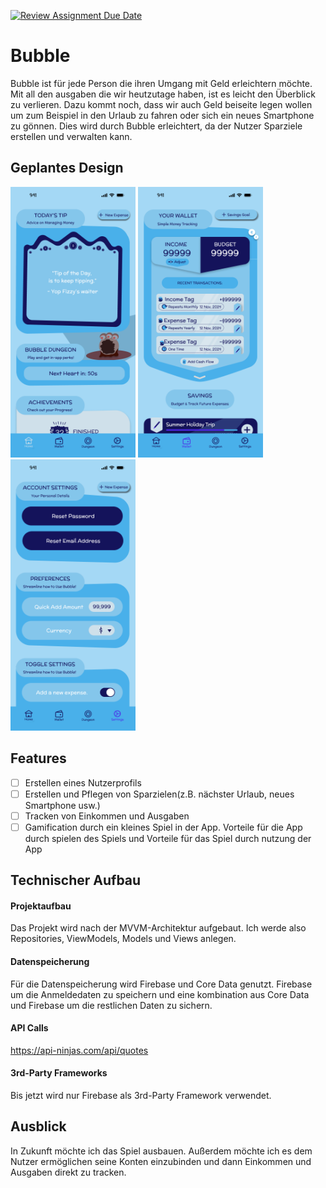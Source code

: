 [![Review Assignment Due Date](https://classroom.github.com/assets/deadline-readme-button-22041afd0340ce965d47ae6ef1cefeee28c7c493a6346c4f15d667ab976d596c.svg)](https://classroom.github.com/a/oXOEvXHr)
# Bubble

Bubble ist für jede Person die ihren Umgang mit Geld erleichtern möchte. Mit all den ausgaben die wir 
heutzutage haben, ist es leicht den Überblick zu verlieren. Dazu kommt noch, dass wir auch Geld beiseite legen
wollen um zum Beispiel in den Urlaub zu fahren oder sich ein neues Smartphone zu gönnen. Dies wird durch Bubble erleichtert,
da der Nutzer Sparziele erstellen und verwalten kann.

## Geplantes Design
<p>
  <img src="./img/home_screen.png" width="200">
  <img src="./img/current_expenses.png" width="200">
  <img src="./img/settings.png" width="200">
</p>

## Features

- [ ] Erstellen eines Nutzerprofils
- [ ] Erstellen und Pflegen von Sparzielen(z.B. nächster Urlaub, neues Smartphone usw.)
- [ ] Tracken von Einkommen und Ausgaben
- [ ] Gamification durch ein kleines Spiel in der App. Vorteile für die App durch spielen des Spiels und Vorteile für das Spiel durch nutzung der App

## Technischer Aufbau

#### Projektaufbau
Das Projekt wird nach der MVVM-Architektur aufgebaut. Ich werde also Repositories, ViewModels, Models und Views anlegen.

#### Datenspeicherung
Für die Datenspeicherung wird Firebase und Core Data genutzt. Firebase um die Anmeldedaten zu speichern und eine kombination
aus Core Data und Firebase um die restlichen Daten zu sichern.

#### API Calls
https://api-ninjas.com/api/quotes

#### 3rd-Party Frameworks
Bis jetzt wird nur Firebase als 3rd-Party Framework verwendet.

## Ausblick
In Zukunft möchte ich das Spiel ausbauen. Außerdem möchte ich es dem Nutzer ermöglichen seine Konten einzubinden und dann Einkommen und Ausgaben direkt zu tracken.
